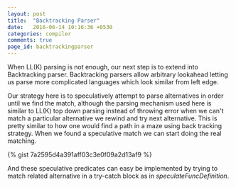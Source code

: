 ```yaml
---
layout: post
title:  "Backtracking Parser"
date:   2016-06-14 10:16:36 +0530
categories: compiler
comments: true
page_id: backtrackingparser
---
```

When LL(K) parsing is not enough, our next step is to extend into Backtracking parser. Backtracking parsers allow arbitrary lookahead letting us parse more complicated languages which look similar from left edge.

Our strategy here is to speculatively attempt to parse alternatives in order until we find the match, although the parsing mechanism used here is similar to LL(K) top down parsing instead of throwing error when we can't match a particular alternative we rewind and try next alternative. This is pretty similar to how one would find a path in a maze using back tracking strategy. When we found a speculative match we can start doing the real matching. 

{% gist 7a2595d4a391aff03c3e0f09a2d13af9 %}

And these speculative predicates can easy be implemented by trying to match related alternative in a try-catch block as in *speculateFuncDefinition*.

